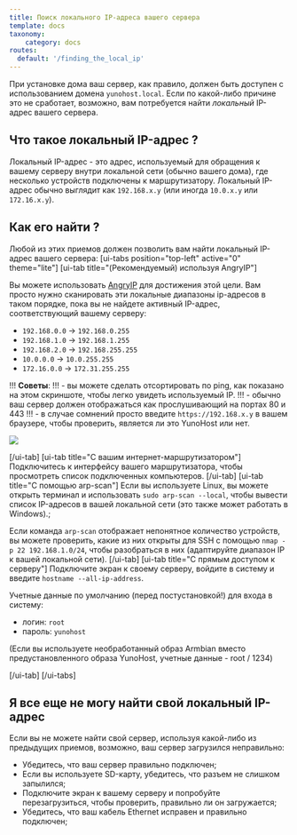 ```yaml
---
title: Поиск локального IP-адреса вашего сервера
template: docs
taxonomy:
    category: docs
routes:
  default: '/finding_the_local_ip'
---
```


При установке дома ваш сервер, как правило, должен быть доступен с использованием домена `yunohost.local`. Если по какой-либо причине это не сработает, возможно, вам потребуется найти *локальный* IP-адрес вашего сервера.

## Что такое локальный IP-адрес ?

Локальный IP-адрес - это адрес, используемый для обращения к вашему серверу внутри локальной сети (обычно вашего дома), где несколько устройств подключены к маршрутизатору. Локальный IP-адрес обычно выглядит как `192.168.x.y` (или иногда `10.0.x.y` или `172.16.x.y`).

## Как его найти ?

Любой из этих приемов должен позволить вам найти локальный IP-адрес вашего сервера:
[ui-tabs position="top-left" active="0" theme="lite"]
[ui-tab title="(Рекомендуемый) используя AngryIP"]

Вы можете использовать [AngryIP](https://angryip.org/download/) для достижения этой цели. Вам просто нужно сканировать эти локальные диапазоны ip-адресов в таком порядке, пока вы не найдете активный IP-адрес, соответствующий вашему серверу:

- `192.168.0.0` -> `192.168.0.255`
- `192.168.1.0` -> `192.168.1.255`
- `192.168.2.0` -> `192.168.255.255`
- `10.0.0.0` -> `10.0.255.255`
- `172.16.0.0` -> `172.31.255.255`

!!! **Советы**:
!!! - вы можете сделать отсортировать по ping, как показано на этом скриншоте, чтобы легко увидеть используемый IP.
!!! - обычно ваш сервер должен отображаться как прослушивающий на портах 80 и 443
!!! - в случае сомнений просто введите `https://192.168.x.y` в вашем браузере, чтобы проверить, является ли это YunoHost или нет.

![](/img/angryip.png?class=inline)

[/ui-tab]
[ui-tab title="С вашим интернет-маршрутизатором"]
Подключитесь к интерфейсу вашего маршрутизатора, чтобы просмотреть список подключенных компьютеров.
[/ui-tab]
[ui-tab title="С помощью arp-scan"]
Если вы используете Linux, вы можете открыть терминал и использовать `sudo arp-scan --local`, чтобы вывести список IP-адресов в вашей локальной сети (это также может работать в Windows).;

Если команда `arp-scan` отображает непонятное количество устройств, вы можете проверить, какие из них открыты для SSH с помощью `nmap -p 22 192.168.1.0/24`, чтобы разобраться в них (адаптируйте диапазон IP к вашей локальной сети).
[/ui-tab]
[ui-tab title="С прямым доступом к серверу"]
Подключите экран к своему серверу, войдите в систему и введите `hostname --all-ip-address`.

Учетные данные по умолчанию (перед постустановкой!) для входа в систему:

- логин: `root`
- пароль: `yunohost`

(Если вы используете необработанный образ Armbian вместо предустановленного образа YunoHost, учетные данные - root / 1234)

[/ui-tab]
[/ui-tabs]

## Я все еще не могу найти свой локальный IP-адрес

Если вы не можете найти свой сервер, используя какой-либо из предыдущих приемов, возможно, ваш сервер загрузился неправильно:

- Убедитесь, что ваш сервер правильно подключен;
- Если вы используете SD-карту, убедитесь, что разъем не слишком запылился;
- Подключите экран к вашему серверу и попробуйте перезагрузиться, чтобы проверить, правильно ли он загружается;
- Убедитесь, что ваш кабель Ethernet исправен и правильно подключен;
